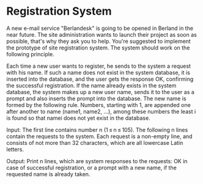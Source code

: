 # Registration System

A new e-mail service "Berlandesk" is going to be opened in Berland in the near future. The site administration wants to launch their project as soon as possible, that's why they ask you to help. You're suggested to implement the prototype of site registration system. The system should work on the following principle.

Each time a new user wants to register, he sends to the system a request with his name. If such a name does not exist in the system database, it is inserted into the database, and the user gets the response OK, confirming the successful registration. If the name already exists in the system database, the system makes up a new user name, sends it to the user as a prompt and also inserts the prompt into the database. The new name is formed by the following rule. Numbers, starting with 1, are appended one after another to name (name1, name2, ...), among these numbers the least i is found so that namei does not yet exist in the database.

Input: The first line contains number n (1 ≤ n ≤ 105). The following n lines contain the requests to the system. Each request is a non-empty line, and consists of not more than 32 characters, which are all lowercase Latin letters.

Output: Print n lines, which are system responses to the requests: OK in case of successful registration, or a prompt with a new name, if the requested name is already taken.